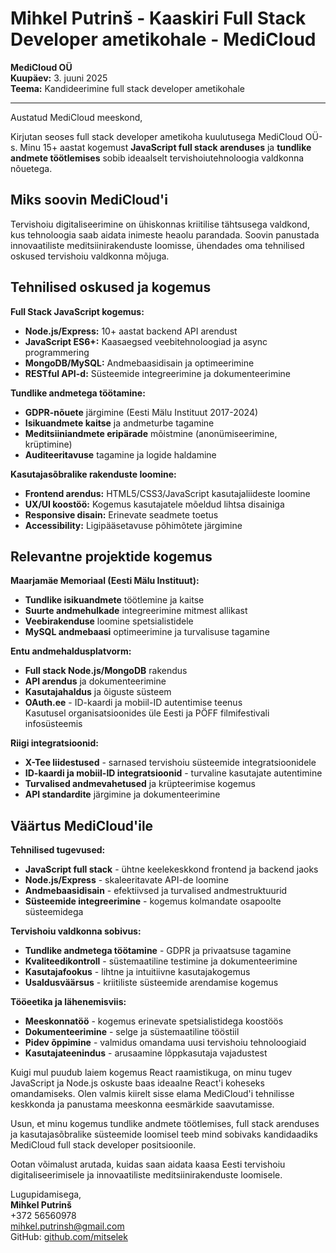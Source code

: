 # Mihkel Putrinš - Kaaskiri Full Stack Developer ametikohale - MediCloud

**MediCloud OÜ**  
**Kuupäev:** 3. juuni 2025  
**Teema:** Kandideerimine full stack developer ametikohale

---

Austatud MediCloud meeskond,

Kirjutan seoses full stack developer ametikoha kuulutusega MediCloud OÜ-s. Minu 15+ aastat kogemust **JavaScript full stack arenduses** ja **tundlike andmete töötlemises** sobib ideaalselt tervishoiutehnoloogia valdkonna nõuetega.

## Miks soovin MediCloud'i

Tervishoiu digitaliseerimine on ühiskonnas kriitilise tähtsusega valdkond, kus tehnoloogia saab aidata inimeste heaolu parandada. Soovin panustada innovaatiliste meditsiinirakenduste loomisse, ühendades oma tehnilised oskused tervishoiu valdkonna mõjuga.

## Tehnilised oskused ja kogemus

**Full Stack JavaScript kogemus:**

- **Node.js/Express:** 10+ aastat backend API arendust
- **JavaScript ES6+:** Kaasaegsed veebitehnoloogiad ja async programmering
- **MongoDB/MySQL:** Andmebaasidisain ja optimeerimine
- **RESTful API-d:** Süsteemide integreerimine ja dokumenteerimine

**Tundlike andmetega töötamine:**

- **GDPR-nõuete** järgimine (Eesti Mälu Instituut 2017-2024)
- **Isikuandmete kaitse** ja andmeturbe tagamine
- **Meditsiiniandmete eripärade** mõistmine (anonümiseerimine, krüptimine)
- **Auditeeritavuse** tagamine ja logide haldamine

**Kasutajasõbralike rakenduste loomine:**

- **Frontend arendus:** HTML5/CSS3/JavaScript kasutajaliideste loomine
- **UX/UI koostöö:** Kogemus kasutajatele mõeldud lihtsa disainiga
- **Responsive disain:** Erinevate seadmete toetus
- **Accessibility:** Ligipääsetavuse põhimõtete järgimine

## Relevantne projektide kogemus

**Maarjamäe Memoriaal (Eesti Mälu Instituut):**

- **Tundlike isikuandmete** töötlemine ja kaitse
- **Suurte andmehulkade** integreerimine mitmest allikast
- **Veebirakenduse** loomine spetsialistidele
- **MySQL andmebaasi** optimeerimine ja turvalisuse tagamine

**Entu andmehaldusplatvorm:**

- **Full stack Node.js/MongoDB** rakendus
- **API arendus** ja dokumenteerimine
- **Kasutajahaldus** ja õiguste süsteem
- **OAuth.ee** - ID-kaardi ja mobiil-ID autentimise teenus  
  Kasutusel organisatsioonides üle Eesti ja PÖFF filmifestivali infosüsteemis

**Riigi integratsioonid:**

- **X-Tee liidestused** - sarnased tervishoiu süsteemide integratsioonidele
- **ID-kaardi ja mobiil-ID integratsioonid** - turvaline kasutajate autentimine
- **Turvalised andmevahetused** ja krüpteerimise kogemus
- **API standardite** järgimine ja dokumenteerimine

## Väärtus MediCloud'ile

**Tehnilised tugevused:**

- **JavaScript full stack** - ühtne keelekeskkond frontend ja backend jaoks
- **Node.js/Express** - skaleeritavate API-de loomine
- **Andmebaasidisain** - efektiivsed ja turvalised andmestruktuurid
- **Süsteemide integreerimine** - kogemus kolmandate osapoolte süsteemidega

**Tervishoiu valdkonna sobivus:**

- **Tundlike andmetega töötamine** - GDPR ja privaatsuse tagamine
- **Kvaliteedikontroll** - süstemaatiline testimine ja dokumenteerimine
- **Kasutajafookus** - lihtne ja intuitiivne kasutajakogemus
- **Usaldusväärsus** - kriitiliste süsteemide arendamise kogemus

**Tööeetika ja lähenemisviis:**

- **Meeskonnatöö** - kogemus erinevate spetsialistidega koostöös
- **Dokumenteerimine** - selge ja süstemaatiline tööstiil
- **Pidev õppimine** - valmidus omandama uusi tervishoiu tehnoloogiaid
- **Kasutajateenindus** - arusaamine lõppkasutaja vajadustest

Kuigi mul puudub laiem kogemus React raamistikuga, on minu tugev JavaScript ja Node.js oskuste baas ideaalne React'i koheseks omandamiseks. Olen valmis kiirelt sisse elama MediCloud'i tehnilisse keskkonda ja panustama meeskonna eesmärkide saavutamisse.

Usun, et minu kogemus tundlike andmete töötlemises, full stack arenduses ja kasutajasõbralike süsteemide loomisel teeb mind sobivaks kandidaadiks MediCloud full stack developer positsioonile.

Ootan võimalust arutada, kuidas saan aidata kaasa Eesti tervishoiu digitaliseerimisele ja innovaatiliste meditsiinirakenduste loomisele.

Lugupidamisega,  
**Mihkel Putrinš**  
+372 56560978  
<mihkel.putrinsh@gmail.com>  
GitHub: [github.com/mitselek](https://github.com/mitselek)

